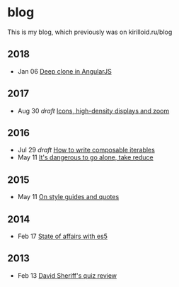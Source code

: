 # blog

This is my blog, which previously was on kirilloid.ru/blog

## 2018

- Jan 06 [Deep clone in AngularJS](7.deep-clone.md)

## 2017

- Aug 30 _draft_ [Icons, high-density displays and zoom](6.icons-dpi-zoom.md)

## 2016

- Jul 29 _draft_ [How to write composable iterables](5.composable-iterables.md)
- May 11 [It's dangerous to go alone, take reduce](4.reduce.md)

## 2015

- May 11 [On style guides and quotes](3.quotes.md)

## 2014

- Feb 17 [State of affairs with es5](2.es5-affairs.md)

## 2013

- Feb 13 [David Sheriff's quiz review](1.davidshariff-quiz.md)